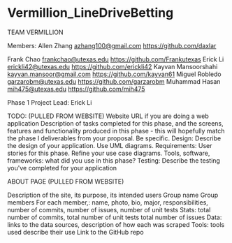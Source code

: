 # Vermillion_LineDriveBetting


TEAM VERMILLION


Members:     Allen Zhang	         azhang100@gmail.com		     https://github.com/daxlar

Frank Chao		         frankchao@utexas.edu	             https://github.com/Frankutexas 
	     Erick Li		         erickli42@utexas.edu	             https://github.com/erickli42
	     Kayvan Mansoorshahi    kayvan.mansoor@gmail.com                 https://github.com/kayvan61
	     Miguel Robledo	         garzarobm@utexas.edu		     https://github.com/garzarobm
	     Muhammad Hasan	         mih475@utexas.edu		     https://github.com/mih475


Phase 1 Project Lead: Erick Li

TODO:
(PULLED FROM WEBSITE)
Website URL if you are doing a web application
Description of tasks completed for this phase, and the screens, features and functionality produced in this phase - this will hopefully match the phase I deliverables from your proposal. Be specific. 
Design: Describe the design of your application. Use UML diagrams. 
Requirements: User stories for this phase. Refine your use case diagrams.
Tools, software, frameworks: what did you use in this phase?
Testing: Describe the testing you've completed for your application

ABOUT PAGE (PULLED FROM WEBSITE)

Description of the site, its purpose, its intended users
Group name 
Group members
For each member,: name, photo, bio, major, responsibilities, number of commits, number of issues, number of unit tests
Stats: total number of commits, total number of unit tests total number of issues 
Data: links to the data sources, description of how each was scraped
Tools: tools used describe their use 
Link to the GitHub repo


